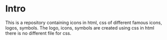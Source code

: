 # Intro

This is a repository containing icons in html, css of different famous icons, logos, symbols.
The logo, icons, symbols are created using css in html there is no different file for css.
